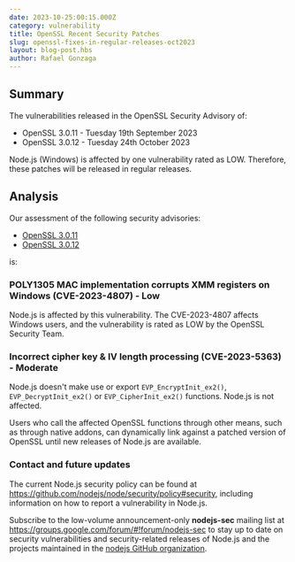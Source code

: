 ```yaml
---
date: 2023-10-25:00:15.000Z
category: vulnerability
title: OpenSSL Recent Security Patches
slug: openssl-fixes-in-regular-releases-oct2023
layout: blog-post.hbs
author: Rafael Gonzaga
---
```


## Summary

The vulnerabilities released in the OpenSSL Security Advisory of:

- OpenSSL 3.0.11 - Tuesday 19th September 2023
- OpenSSL 3.0.12 - Tuesday 24th October 2023

Node.js (Windows) is affected by one vulnerability rated as LOW.
Therefore, these patches will be released in regular releases.

## Analysis

Our assessment of the following security advisories:

- [OpenSSL 3.0.11](https://mta.openssl.org/pipermail/openssl-announce/2023-September/000273.html)
- [OpenSSL 3.0.12](https://mta.openssl.org/pipermail/openssl-announce/2023-October/000282.html)

is:

### POLY1305 MAC implementation corrupts XMM registers on Windows (CVE-2023-4807) - Low

Node.js is affected by this vulnerability. The CVE-2023-4807
affects Windows users, and the vulnerability is rated as LOW by the OpenSSL
Security Team.

### Incorrect cipher key & IV length processing (CVE-2023-5363) - Moderate

Node.js doesn't make use or export `EVP_EncryptInit_ex2()`, `EVP_DecryptInit_ex2()` or
`EVP_CipherInit_ex2()` functions. Node.js is not affected.

Users who call the affected OpenSSL functions through other means,
such as through native addons, can dynamically link against a patched version of OpenSSL
until new releases of Node.js are available.

### Contact and future updates

The current Node.js security policy can be found at <https://github.com/nodejs/node/security/policy#security>,
including information on how to report a vulnerability in Node.js.

Subscribe to the low-volume announcement-only **nodejs-sec** mailing list at
https://groups.google.com/forum/#!forum/nodejs-sec to stay up to date on
security vulnerabilities and security-related releases of Node.js and the
projects maintained in the
[nodejs GitHub organization](https://github.com/nodejs).
